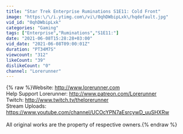 ```yaml
---
title: "Star Trek Enterprise Ruminations S1E11: Cold Front"
image: "https:\/\/i.ytimg.com\/vi\/0qhDWbipLxk\/hqdefault.jpg"
vid_id: "0qhDWbipLxk"
categories: "Gaming"
tags: ["Enterprise","Ruminations","S1E11:"]
date: "2021-06-08T15:28:28+03:00"
vid_date: "2021-06-08T09:00:01Z"
duration: "PT34M7S"
viewcount: "312"
likeCount: "39"
dislikeCount: "0"
channel: "Lorerunner"
---
```

{% raw %}Website: <a rel="nofollow" target="blank" href="http://www.lorerunner.com">http://www.lorerunner.com</a><br />Help Support Lorerunner: <a rel="nofollow" target="blank" href="http://www.patreon.com/Lorerunner">http://www.patreon.com/Lorerunner</a><br />Twitch: <a rel="nofollow" target="blank" href="http://www.twitch.tv/thelorerunner">http://www.twitch.tv/thelorerunner</a><br />Stream Uploads: <a rel="nofollow" target="blank" href="https://www.youtube.com/channel/UCOcYPN7aEsrcywD_uuSHXRw">https://www.youtube.com/channel/UCOcYPN7aEsrcywD_uuSHXRw</a><br /><br />All original works are the property of respective owners.{% endraw %}
